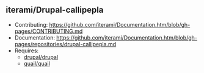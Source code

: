 iterami/Drupal-callipepla
-------------------------

* Contributing: https://github.com/iterami/Documentation.htm/blob/gh-pages/CONTRIBUTING.md
* Documentation: https://github.com/iterami/Documentation.htm/blob/gh-pages/repositories/drupal-callipepla.md
* Requires:
  * [drupal/drupal](https://github.com/drupal/drupal)
  * [quail/quail](https://github.com/drupal/drupal)
